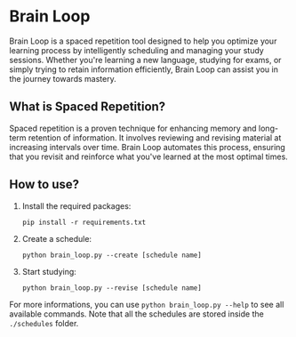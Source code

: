 # Brain Loop

Brain Loop is a spaced repetition tool designed to help you optimize your learning process by intelligently scheduling and managing your study sessions. Whether you're learning a new language, studying for exams, or simply trying to retain information efficiently, Brain Loop can assist you in the journey towards mastery.

## What is Spaced Repetition?

Spaced repetition is a proven technique for enhancing memory and long-term retention of information. It involves reviewing and revising material at increasing intervals over time. Brain Loop automates this process, ensuring that you revisit and reinforce what you've learned at the most optimal times.

## How to use?

1. Install the required packages:
   ```
   pip install -r requirements.txt
   ```
2. Create a schedule:
   ```
   python brain_loop.py --create [schedule name]
   ```
3. Start studying:
   ```
   python brain_loop.py --revise [schedule name]
   ```

For more informations, you can use `python brain_loop.py --help` to see all available commands. Note that all the schedules are stored inside the `./schedules` folder.
